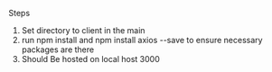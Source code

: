 Steps
1. Set directory to client in the main
2. run npm install and npm install axios --save to ensure necessary packages are there
3. Should Be hosted on local host 3000
